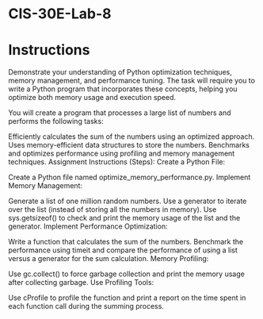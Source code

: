 # CIS-30E-Lab-8
# Instructions 
Demonstrate your understanding of Python optimization techniques, memory management, and performance tuning. The task will require you to write a Python program that incorporates these concepts, helping you optimize both memory usage and execution speed.

You will create a program that processes a large list of numbers and performs the following tasks:

Efficiently calculates the sum of the numbers using an optimized approach.
Uses memory-efficient data structures to store the numbers.
Benchmarks and optimizes performance using profiling and memory management techniques.
Assignment Instructions (Steps):
Create a Python File:

Create a Python file named optimize_memory_performance.py.
Implement Memory Management:

Generate a list of one million random numbers.
Use a generator to iterate over the list (instead of storing all the numbers in memory).
Use sys.getsizeof() to check and print the memory usage of the list and the generator.
Implement Performance Optimization:

Write a function that calculates the sum of the numbers.
Benchmark the performance using timeit and compare the performance of using a list versus a generator for the sum calculation.
Memory Profiling:

Use gc.collect() to force garbage collection and print the memory usage after collecting garbage.
Use Profiling Tools:

Use cProfile to profile the function and print a report on the time spent in each function call during the summing process.